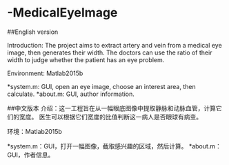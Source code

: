 # -MedicalEyeImage

##English version

Introduction: The project aims to extract artery and vein from a medical eye image, then generates their width. The doctors can use the ratio of their width to judge whether the patient has an eye problem. 

Environment: Matlab2015b

*system.m: GUI, open an eye image, choose an interest area, then calculate. 
*about.m: GUI, author information.

##中文版本
介绍：这一工程旨在从一幅眼底图像中提取静脉和动脉血管，计算它们的宽度。 医生可以根据它们宽度的比值判断这一病人是否眼球有病变。

环境：Matlab2015b

*system.m：GUI，打开一幅图像，截取感兴趣的区域，然后计算。
*about.m：GUI，作者信息。
